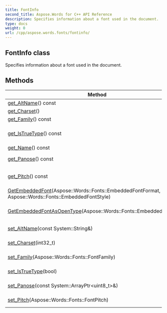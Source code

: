 ```yaml
---
title: FontInfo
second_title: Aspose.Words for C++ API Reference
description: Specifies information about a font used in the document. 
type: docs
weight: 0
url: /cpp/aspose.words.fonts/fontinfo/
---
```

## FontInfo class


Specifies information about a font used in the document.

## Methods

| Method | Description |
| --- | --- |
| [get_AltName](./get_altname/)() const | Gets or sets the alternate name for the font. |
| [get_Charset](./get_charset/)() | Gets or sets the character set for the font. |
| [get_Family](./get_family/)() const | Gets or sets the font family this font belongs to. |
| [get_IsTrueType](./get_istruetype/)() const | Indicates that this font is a TrueType or OpenType font as opposed to a raster or vector font. Default is true. |
| [get_Name](./get_name/)() const | Gets the name of the font. |
| [get_Panose](./get_panose/)() const | Gets or sets the PANOSE typeface classification number. |
| [get_Pitch](./get_pitch/)() const | The pitch indicates if the font is fixed pitch, proportionally spaced, or relies on a default setting. |
| [GetEmbeddedFont](./getembeddedfont/)(Aspose::Words::Fonts::EmbeddedFontFormat, Aspose::Words::Fonts::EmbeddedFontStyle) | Gets a specific embedded font file. |
| [GetEmbeddedFontAsOpenType](./getembeddedfontasopentype/)(Aspose::Words::Fonts::EmbeddedFontStyle) | Gets an embedded font file in OpenType format. [Fonts](../) in Embedded OpenType format are converted to OpenType. |
| [set_AltName](./set_altname/)(const System::String\&) | Setter for [Aspose::Words::Fonts::FontInfo::get_AltName](./get_altname/). |
| [set_Charset](./set_charset/)(int32_t) | Setter for [Aspose::Words::Fonts::FontInfo::get_Charset](./get_charset/). |
| [set_Family](./set_family/)(Aspose::Words::Fonts::FontFamily) | Setter for [Aspose::Words::Fonts::FontInfo::get_Family](./get_family/). |
| [set_IsTrueType](./set_istruetype/)(bool) | Setter for [Aspose::Words::Fonts::FontInfo::get_IsTrueType](./get_istruetype/). |
| [set_Panose](./set_panose/)(const System::ArrayPtr\<uint8_t\>\&) | Setter for [Aspose::Words::Fonts::FontInfo::get_Panose](./get_panose/). |
| [set_Pitch](./set_pitch/)(Aspose::Words::Fonts::FontPitch) | Setter for [Aspose::Words::Fonts::FontInfo::get_Pitch](./get_pitch/). |
